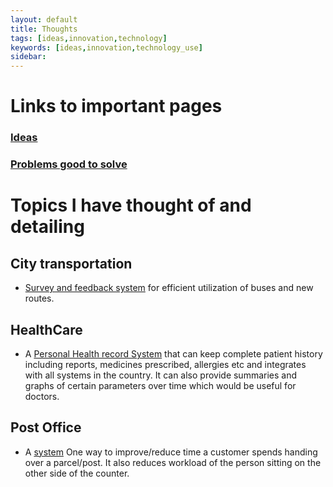 ```yaml
---
layout: default
title: Thoughts
tags: [ideas,innovation,technology]
keywords: [ideas,innovation,technology_use]
sidebar:
---
```

# Links to important pages

### [Ideas](ideas.md)
### [Problems good to solve](problems.md)

# Topics I have thought of and detailing

## City transportation
- [Survey and feedback system](transport_system.md) for efficient utilization of buses and new routes. 

## HealthCare
- A [Personal Health record System](phr.md) that can keep complete patient history including reports, 
  medicines prescribed, allergies etc and integrates with all systems in the country. 
  It can also provide summaries and graphs of certain parameters over time which would be useful for doctors.

## Post Office
- A [system](postoffice_order.md) One way to improve/reduce time a customer spends handing over a parcel/post.
  It also reduces workload of the person sitting on the other side of the counter.

